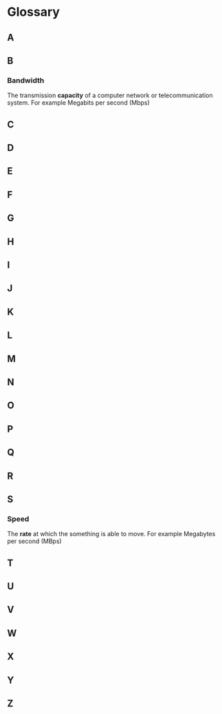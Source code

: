 # Glossary

## A

## B

### Bandwidth

The transmission **capacity** of a computer network or telecommunication system. For example Megabits per second (Mbps)

## C

## D

## E

## F

## G

## H

## I

## J

## K

## L

## M

## N

## O

## P

## Q

## R

## S

### Speed

The **rate** at which the something is able to move. For example Megabytes per second (MBps)&#x20;

## T

## U

## V

## W

## X

## Y

## Z
